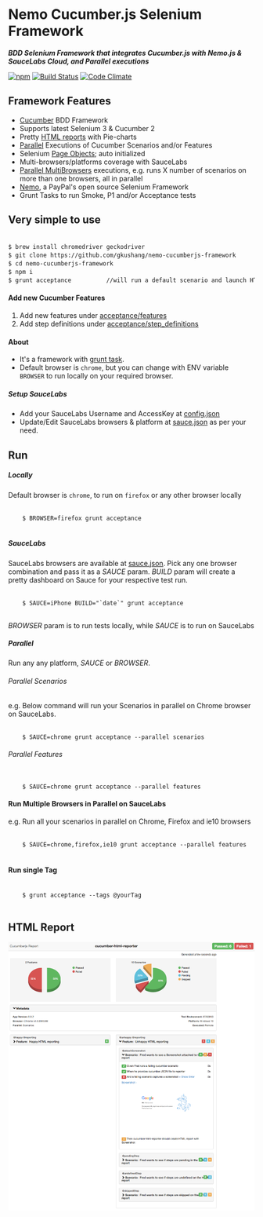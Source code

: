# Nemo Cucumber.js Selenium Framework

***BDD Selenium Framework that integrates Cucumber.js with Nemo.js & SauceLabs Cloud, and Parallel executions***

[![npm][npm-svg]][npm] [![Build Status][dependency]][dependency] [![Code Climate][codeclimate-svg]][codeclimate]

## Framework Features

* [Cucumber][cucumberjs] BDD Framework
* Supports latest Selenium 3 & Cucumber 2
* Pretty [HTML reports][html-report] with Pie-charts
* [Parallel][parallel] Executions of Cucumber Scenarios and/or Features
* Selenium [Page Objects][page-objects]; auto initialized 
* Multi-browsers/platforms coverage with SauceLabs
* [Parallel MultiBrowsers][replicate] executions, e.g. runs X number of scenarios on more than one browsers, all in parallel
* [Nemo][nemo], a PayPal's open source Selenium Framework
* Grunt Tasks to run Smoke, P1 and/or Acceptance tests

## Very simple to use
    
``` bash

$ brew install chromedriver geckodriver
$ git clone https://github.com/gkushang/nemo-cucumberjs-framework
$ cd nemo-cucumberjs-framework
$ npm i
$ grunt acceptance          //will run a default scenario and launch HTML report

```
 
#### Add new Cucumber Features
 
1. Add new features under [acceptance/features][features-path] 
2. Add step definitions under [acceptance/step_definitions][stepdefinitions-path]

#### About

* It's a framework with [grunt task][gruntfile].  
* Default browser is `chrome`, but you can change with ENV variable `BROWSER` to run locally on your required browser.

##### Setup SauceLabs

* Add your SauceLabs Username and AccessKey at [config.json][config-json]
* Update/Edit SauceLabs browsers & platform at [sauce.json][sauce] as per your need.

## Run

##### Locally

Default browser is `chrome`, to run on `firefox` or any other browser locally

```$xslt
    
    $ BROWSER=firefox grunt acceptance
    
```

##### SauceLabs

SauceLabs browsers are available at [sauce.json][sauce]. Pick any one browser combination and pass it as a _SAUCE_ param. _BUILD_ param will create a pretty dashboard on Sauce for your respective test run.

```$xslt
    
    $ SAUCE=iPhone BUILD="`date`" grunt acceptance
    
```

_BROWSER_ param is to run tests locally, while _SAUCE_ is to run on SauceLabs


##### Parallel

Run any any platform, _SAUCE_ or _BROWSER_. 
  
###### Parallel Scenarios

e.g. Below command will run your Scenarios in parallel on Chrome browser on SauceLabs.

```$xslt

    $ SAUCE=chrome grunt acceptance --parallel scenarios 

```

###### Parallel Features

```$xslt

    $ SAUCE=chrome grunt acceptance --parallel features 

```

#### Run Multiple Browsers in Parallel on SauceLabs

e.g. Run all your scenarios in parallel on Chrome, Firefox and ie10 browsers

```$xslt

    $ SAUCE=chrome,firefox,ie10 grunt acceptance --parallel features
     
```

#### Run single Tag

```$xslt

    $ grunt acceptance --tags @yourTag
    
```


## HTML Report
![Alt text](/acceptance/report/cucumber_report_bootstrap_snapshot.png "HTML Report")

[dependency]: https://david-dm.org/gkushang/nemo-cucumberjs-framework.svg
[codeclimate-svg]: https://codeclimate.com/github/gkushang/cucumber-html-reporter/badges/gpa.svg
[codeclimate]: https://codeclimate.com/github/gkushang/cucumber-html-reporter
[gruntfile]: https://github.com/gkushang/nemo-cucumberjs-framework/blob/master/Gruntfile.js
[sauce]: https://github.com/gkushang/nemo-cucumberjs-framework/blob/master/acceptance/config/sauce.json
[cucumberjs]: https://github.com/cucumber/cucumber-js
[nemo]: http://nemo.js.org
[html-report]: https://github.com/gkushang/cucumber-html-reporter
[parallel]: https://github.com/gkushang/cucumber-parallel
[page-objects]: https://github.com/gkushang/nemo-pageobjects
[replicate]: https://github.com/gkushang/cucumber-replicate
[features-path]: https://github.com/gkushang/nemo-cucumberjs-framework/blob/master/acceptance/features
[stepdefinitions-path]: https://github.com/gkushang/nemo-cucumberjs-framework/blob/master/acceptance/step_definitions
[config-json]: https://github.com/gkushang/nemo-cucumberjs-framework/blob/master/acceptance/config/config.json
[npm-svg]: https://img.shields.io/npm/v/nemo-cucumberjs-framework.svg 
[npm]: https://www.npmjs.com/package/nemo-cucumberjs-framework